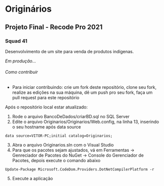 # Originários
## Projeto Final - Recode Pro 2021
### Squad 41

Desenvolvimento de um site para venda de produtos indígenas.

*Em produção...*

###### Como contribuir
- Para iniciar contribuindo: crie um fork deste repositório, clone seu fork, realize as edições na sua máquina, dê um push pro seu fork, faça um pull request para este repositório

Após o repositório local estar atualizado:

1. Rode o arquivo BancoDeDados/criarBD.sql no SQL Server
2. Edite o arquivo Originarios/Originarios/Web.config, na linha 13, inserindo o seu hostname após data source
```
data source=VITOR-PC;initial catalog=Originarios;
```
3. Abra o arquivo Originarios.sln com o Visual Studio
4. Para que os pacotes sejam ajustados, vá em Ferramentas -> Genreciador de Pacotes do NuGet -> Console do Gerenciador de Pacotes, depois execute o comando abaixo
```
Update-Package Microsoft.CodeDom.Providers.DotNetCompilerPlatform -r
```
5. Execute a aplicação
